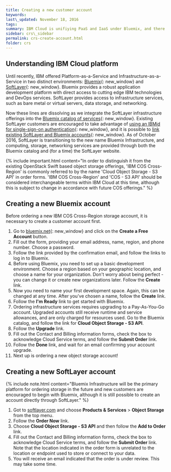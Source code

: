 ```yaml
---
title: Creating a new customer account
keywords: 
last\_updated: November 18, 2016
tags: 
summary: IBM Cloud is unifiying PaaS and IaaS under Bluemix, and there are  multiple ways to create accounts that can order IBM COS.
sidebar: crs\_sidebar
permalink: crs-create-account.html
folder: crs
---
```


## Understanding IBM Cloud platform
 
Until recently, IBM offered Platform-as-a-Service and Infrastructure-as-a-Service in two distinct environments: [Bluemix][1]{: new\_window} and [SoftLayer][2]{: new\_window}.  Bluemix provides a robust application development platform with direct access to cutting edge IBM technologies and DevOps services. SoftLayer provides access to infrastructure services, such as bare metal or virtual servers, data storage, and networking.

Now these lines are dissolving as we integrate the SoftLayer infrastructure offerings into the [Bluemix catalog of services][3]{: new\_window}. Existing SoftLayer customers are encouraged to take advantage of [using an IBMid for single-sign-on authentication][4]{: new\_window}, and it is possible to [link existing SoftLayer and Bluemix accounts][5]{: new\_window}. As of October 2016, SoftLayer is transitioning to the new name Bluemix Infrastructure, and computing, storage, networking services are provided through both the Bluemix catalog and (for a time) the SoftLayer website. 

{% include important.html content="In order to distinguish it from the existing OpenStack Swift based object storage offerings, 'IBM COS Cross-Region' is commonly referred to by the name 'Cloud Object Storage - S3 API' in order forms.  'IBM COS Cross-Region' and 'COS - S3 API' should be considered interchangeable terms within IBM Cloud at this time, although this is subject to change in accordance with future COS offerings." %}

## Creating a new Bluemix account

Before ordering a new IBM COS Cross-Region storage account, it is necessary to create a customer account first.

1. Go to [bluemix.net][6]{: new\_window} and click on the **Create a Free Account** button.
2. Fill out the form, providing your email address, name, region, and phone number.  Choose a password.
3. Follow the link provided by the confirmation email, and follow the links to log in to Bluemix.
4. Before using Bluemix, you need to set up a basic development environment.  Choose a region based on your geographic location, and choose a name for your organization.  Don't worry about being perfect - you can change it or create new organizations later. Follow the **Create** link.
5. Now you need to name your first development space.  Again, this can be changed at any time.  After you've chosen a name, follow the **Create** link.
6. Follow the **I'm Ready** link to get started with Bluemix.
7. Ordering infrastructure services requires upgrading to a Pay-As-You-Go account.  Upgraded accounts still receive runtime and service allowances, and are only charged for resources used.  Go to the Bluemix catalog, and follow the link for **Cloud Object Storage - S3 API**.
8. Follow the **Upgrade** link.
9. Fill out the Contact and Billing information forms, check the box to acknowledge Cloud Service terms, and follow the **Submit Order** link.
10. Follow the **Done** link, and wait for an email confirming your account upgrade.
7. Next up is ordering a new object storage account!

## Creating a new SoftLayer account

{% include note.html content="Bluemix Infrastructure will be the primary platform for ordering storage in the future and new customers are encouraged to begin with Bluemix, although it is still possible to create an account directly through SoftLayer." %}

1. Got to [softlayer.com][7] and choose **Products & Services** \> **Object Storage** from the top menu.
2. Follow the **Order Now** link.
3. Choose **Cloud Object Storage - S3 API** and then follow the **Add to Order** link. 
4. Fill out the Contact and Billing information forms, check the box to acknowledge Cloud Service terms, and follow the **Submit Order** link. Note that the location indicated in the order form is unrelated to the location or endpoint used to store or connect to your data.
5. You will receive an email indicated that the order is under review. This may take some time.







[1]:	https://bluemix.net
[2]:	http://www.softlayer.com
[3]:	https://console.ng.bluemix.net/catalog/
[4]:	http://blog.softlayer.com/2016/new-softlayer-accounts-now-ibmid-authentication
[5]:	http://blog.softlayer.com/2016/meet-integrated-ibm-cloud-platform-softlayer-and-bluemix
[6]:	https://bluemix.net
[7]:	http://www.softlayer.com